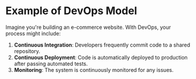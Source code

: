 # Example of DevOps Model

Imagine you're building an e-commerce website. With DevOps, your process might include:
1. **Continuous Integration**: Developers frequently commit code to a shared repository.
2. **Continuous Deployment**: Code is automatically deployed to production after passing automated tests.
3. **Monitoring**: The system is continuously monitored for any issues.

